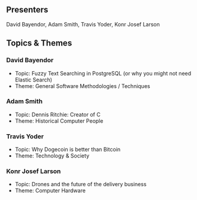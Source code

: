 ## Presenters

David Bayendor, Adam Smith, Travis Yoder, Konr Josef Larson

## Topics & Themes

### David Bayendor

* Topic: Fuzzy Text Searching in PostgreSQL (or why you might not need Elastic Search)
* Theme: General Software Methodologies / Techniques

### Adam Smith

* Topic: Dennis Ritchie:  Creator of C
* Theme: Historical Computer People

### Travis Yoder

* Topic: Why Dogecoin is better than Bitcoin
* Theme: Technology & Society

### Konr Josef Larson

* Topic: Drones and the future of the delivery business
* Theme: Computer Hardware

